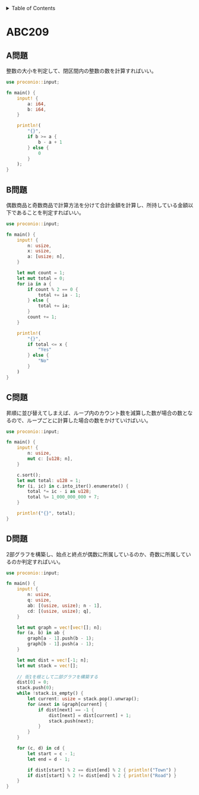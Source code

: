 <!-- START doctoc generated TOC please keep comment here to allow auto update -->
<!-- DON'T EDIT THIS SECTION, INSTEAD RE-RUN doctoc TO UPDATE -->
<details>
<summary>Table of Contents</summary>

- [ABC209](#abc209)
  - [A問題](#a問題)
  - [B問題](#b問題)
  - [C問題](#c問題)
  - [D問題](#d問題)

</details>
<!-- END doctoc generated TOC please keep comment here to allow auto update -->

# ABC209

## A問題

整数の大小を判定して、閉区間内の整数の数を計算すればいい。

```rust
use proconio::input;

fn main() {
    input! {
        a: i64,
        b: i64,
    }

    println!(
        "{}",
        if b >= a {
            b - a + 1
        } else {
            0
        }
    );
}
```

## B問題

偶数商品と奇数商品で計算方法を分けて合計金額を計算し、所持している金額以下であることを判定すればいい。

```rust
use proconio::input;

fn main() {
    input! {
        n: usize,
        x: usize,
        a: [usize; n],
    }

    let mut count = 1;
    let mut total = 0;
    for ia in a {
        if count % 2 == 0 {
            total += ia - 1;
        } else {
            total += ia;
        }
        count += 1;
    }

    println!(
        "{}",
        if total <= x {
            "Yes"
        } else {
            "No"
        }
    )
}

```

## C問題

昇順に並び替えてしまえば、ループ内のカウント数を減算した数が場合の数となるので、ループごとに計算した場合の数をかけていけばいい。

```rust
use proconio::input;

fn main() {
    input! {
        n: usize,
        mut c: [u128; n],
    }

    c.sort();
    let mut total: u128 = 1;
    for (i, ic) in c.into_iter().enumerate() {
        total *= ic - i as u128;
        total %= 1_000_000_000 + 7;
    }

    println!("{}", total);
}

```

## D問題

2部グラフを構築し、始点と終点が偶数に所属しているのか、奇数に所属しているのか判定すればいい。

```rust
use proconio::input;

fn main() {
    input! {
        n: usize,
        q: usize,
        ab: [(usize, usize); n - 1],
        cd: [(usize, usize); q],
    }

    let mut graph = vec![vec![]; n];
    for (a, b) in ab {
        graph[a - 1].push(b - 1);
        graph[b - 1].push(a - 1);
    }

    let mut dist = vec![-1; n];
    let mut stack = vec![];
    
    // 街1を根として二部グラフを構築する
    dist[0] = 0;
    stack.push(0);
    while !stack.is_empty() {
        let current: usize = stack.pop().unwrap();
        for &next in &graph[current] {
            if dist[next] == -1 {
                dist[next] = dist[current] + 1;
                stack.push(next);
            }
        }
    }

    for (c, d) in cd {
        let start = c - 1;
        let end = d - 1;

        if dist[start] % 2 == dist[end] % 2 { println!("Town") }
        if dist[start] % 2 != dist[end] % 2 { println!("Road") }
    }
}
```
